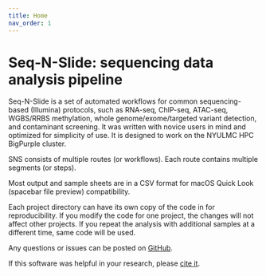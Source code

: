 ```yaml
---
title: Home
nav_order: 1
---
```


# Seq-N-Slide: sequencing data analysis pipeline

Seq-N-Slide is a set of automated workflows for common sequencing-based (Illumina) protocols, such as RNA-seq, ChIP-seq, ATAC-seq, WGBS/RRBS methylation, whole genome/exome/targeted variant detection, and contaminant screening.
It was written with novice users in mind and optimized for simplicity of use.
It is designed to work on the NYULMC HPC BigPurple cluster.

SNS consists of multiple routes (or workflows).
Each route contains multiple segments (or steps).

Most output and sample sheets are in a CSV format for macOS Quick Look (spacebar file preview) compatibility.

Each project directory can have its own copy of the code in for reproducibility.
If you modify the code for one project, the changes will not affect other projects.
If you repeat the analysis with additional samples at a different time, same code will be used.

Any questions or issues can be posted on [GitHub](https://github.com/igordot/sns/issues).

If this software was helpful in your research, please [cite it](cite).
